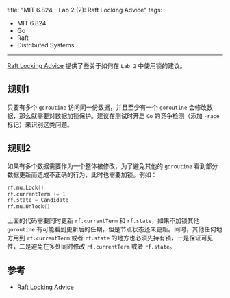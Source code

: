 title: "MIT 6.824 - Lab 2 (2): Raft Locking Advice"
tags:
- MIT 6.824
- Go
- Raft
- Distributed Systems
---

[Raft Locking Advice](https://pdos.csail.mit.edu/6.824/labs/raft-locking.txt) 提供了些关于如何在 `Lab 2` 中使用锁的建议。

## 规则1
只要有多个 `goroutine` 访问同一份数据，并且至少有一个 `goroutine` 会修改数据，那么就需要对数据加锁保护。建议在测试时开启 `Go` 的竞争检测（添加 `-race` 标记）来识别这类问题。

## 规则2
如果有多个数据需要作为一个整体被修改，为了避免其他的 `goroutine` 看到部分数据更新而造成不正确的行为，此时也需要加锁。例如：

```go
rf.mu.Lock()
rf.currentTerm += 1
rf.state = Candidate
rf.mu.Unlock()
```

上面的代码需要同时更新 `rf.currentTerm` 和 `rf.state`，如果不加锁其他 `goroutine` 有可能看到更新后的任期，但是节点状态还未更新。同时，其他任何地方用到 `rf.currentTerm` 或者 `rf.state` 的地方也必须先持有锁，一是保证可见性，二是避免在多处同时修改 `rf.currentTerm` 或者 `rf.state`。

## 参考

* [Raft Locking Advice](https://pdos.csail.mit.edu/6.824/labs/raft-locking.txt)